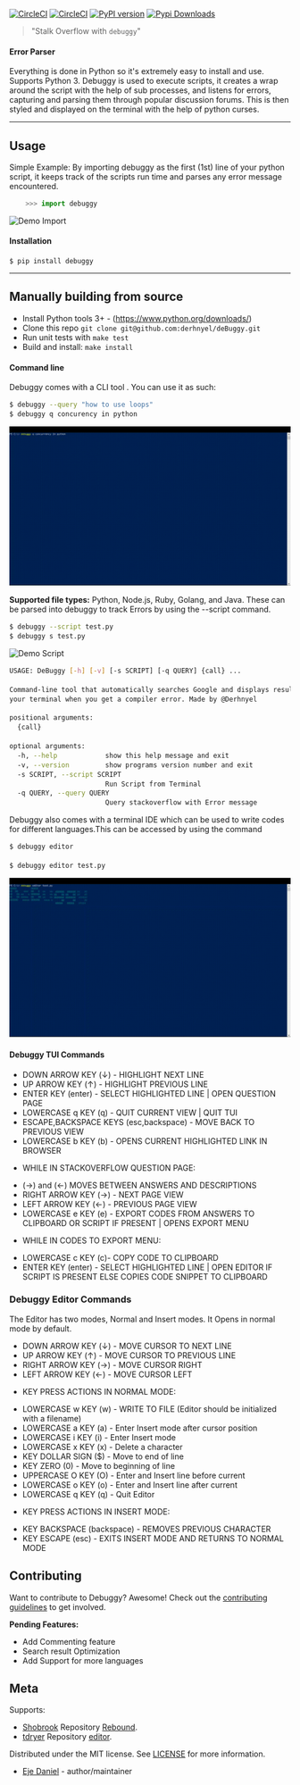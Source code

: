 [![CircleCI](https://circleci.com/gh/derhnyel/deBuggy/tree/main.svg?style=shield)](https://circleci.com/gh/derhnyel/deBuggy/tree/main) [![CircleCI](https://circleci.com/gh/derhnyel/deBuggy/tree/main.svg?style=svg)](https://circleci.com/gh/derhnyel/deBuggy/tree/main) [![PyPI version](https://badge.fury.io/py/debuggy.svg)](https://badge.fury.io/py/debuggy) 
[![Pypi Downloads](https://pepy.tech/badge/debuggy)](https://pepy.tech/project/debuggy)

> "Stalk Overflow with `debuggy`"
#### Error Parser
Everything is done in Python so it's extremely easy to install and use. Supports Python 3. Debuggy is used to execute scripts, it creates a wrap around the script with the help of sub processes, and listens for errors, capturing and parsing them through popular discussion forums. This is then styled and displayed on the terminal with the help of python curses.
<hr>

## Usage
Simple Example:
By importing debuggy as the first (1st) line of your python script, it keeps track of the scripts run time and parses any error message encountered.

```python
    >>> import debuggy
```
![Demo Import](https://github.com/derhnyel/deBuggy/blob/main/assets/import.gif)

 #### Installation 

    $ pip install debuggy
    
<hr>

## Manually building from source

- Install Python tools 3+ - (<https://www.python.org/downloads/>)
- Clone this repo `git clone git@github.com:derhnyel/deBuggy.git`
- Run unit tests with `make test`
- Build and install: `make install`

#### Command line
Debuggy comes with a CLI tool . You can use it as such:

```bash
$ debuggy --query "how to use loops"
$ debuggy q concurency in python
```
![Demo Query](https://github.com/derhnyel/deBuggy/blob/main/assets/query.gif)

__Supported file types:__ Python, Node.js, Ruby, Golang, and Java. These can be parsed into debuggy to track Errors by using the --script command.  
```bash
$ debuggy --script test.py
$ debuggy s test.py
```
![Demo Script](https://github.com/derhnyel/deBuggy/blob/main/assets/script.gif)
```bash
USAGE: DeBuggy [-h] [-v] [-s SCRIPT] [-q QUERY] {call} ...

Command-line tool that automatically searches Google and displays results in
your terminal when you get a compiler error. Made by @Derhnyel

positional arguments:
  {call}

optional arguments:
  -h, --help            show this help message and exit
  -v, --version         show programs version number and exit
  -s SCRIPT, --script SCRIPT
                        Run Script from Terminal
  -q QUERY, --query QUERY
                        Query stackoverflow with Error message
```
Debuggy also comes with a terminal IDE which can be used to write codes for different languages.This can be accessed by using the command
```bash
$ debuggy editor

$ debuggy editor test.py
```
![Demo Editor](https://github.com/derhnyel/deBuggy/blob/main/assets/editor.gif)


#### Debuggy TUI Commands
- DOWN ARROW KEY (↓) - HIGHLIGHT NEXT LINE
- UP ARROW KEY (↑) - HIGHLIGHT PREVIOUS LINE
- ENTER KEY (enter) - SELECT HIGHLIGHTED LINE | OPEN QUESTION PAGE
- LOWERCASE q KEY (q) - QUIT CURRENT VIEW | QUIT TUI 
- ESCAPE,BACKSPACE KEYS (esc,backspace) - MOVE BACK TO PREVIOUS VIEW
- LOWERCASE b KEY (b) - OPENS CURRENT HIGHLIGHTED LINK IN BROWSER
* WHILE IN STACKOVERFLOW QUESTION PAGE: 
- (→) and (←) MOVES BETWEEN ANSWERS AND DESCRIPTIONS
- RIGHT ARROW KEY (→) - NEXT PAGE VIEW 
- LEFT ARROW KEY (←) - PREVIOUS PAGE VIEW
- LOWERCASE e KEY (e) - EXPORT CODES FROM ANSWERS TO CLIPBOARD OR SCRIPT IF PRESENT | OPENS EXPORT MENU
* WHILE IN CODES TO EXPORT MENU:
- LOWERCASE c KEY (c)- COPY CODE TO CLIPBOARD
- ENTER KEY (enter) - SELECT HIGHLIGHTED LINE | OPEN EDITOR IF SCRIPT IS PRESENT ELSE COPIES CODE SNIPPET TO CLIPBOARD

### Debuggy Editor Commands
The Editor has two modes, Normal and Insert modes. It Opens in normal mode by default. 
- DOWN ARROW KEY (↓) - MOVE CURSOR TO NEXT LINE
- UP ARROW KEY (↑) - MOVE CURSOR TO PREVIOUS LINE
- RIGHT ARROW KEY (→) - MOVE CURSOR RIGHT
- LEFT ARROW KEY (←) - MOVE CURSOR LEFT
* KEY PRESS ACTIONS IN NORMAL MODE:
- LOWERCASE w KEY (w) - WRITE TO FILE (Editor should be initialized with a filename)
- LOWERCASE a KEY (a) -  Enter Insert mode after cursor position
- LOWERCASE i KEY (i) -  Enter Insert mode
- LOWERCASE x KEY (x) - Delete a character
- KEY DOLLAR SIGN ($) - Move to end of line
- KEY ZERO (0) - Move to beginning of line
- UPPERCASE O KEY (O) - Enter and Insert line before current
- LOWERCASE o KEY (o) - Enter and Insert line after current 
- LOWERCASE q KEY (q) - Quit Editor
* KEY PRESS ACTIONS IN INSERT MODE:
- KEY BACKSPACE (backspace) - REMOVES PREVIOUS CHARACTER
- KEY ESCAPE (esc) - EXITS INSERT MODE AND RETURNS TO NORMAL MODE





## Contributing

Want to contribute to Debuggy? Awesome! Check out the [contributing guidelines](CONTRIBUTE.md) to get involved.

__Pending Features:__
* Add Commenting feature
* Search result Optimization
* Add Support for more languages


## Meta
Supports: 
* [Shobrook](https://github.com/shobrook) Repository [Rebound](https://github.com/shobrook/Rebound).
* [tdryer](https://github.com/tdryer) Repository [editor](https://github.com/tdryer/editor).

Distributed under the MIT license. See [LICENSE](https://github.com/derhnyel/deBuggy/blob/master/LICENSE) for more information.
* [Eje Daniel](https://github.com/derhnyel) - author/maintainer